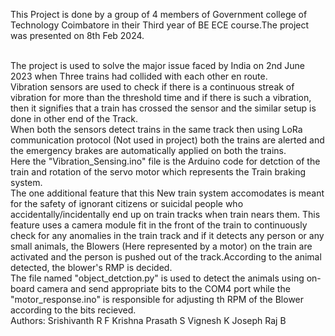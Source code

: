 This Project is done by a group of 4 members of Government college of Technology Coimbatore in their Third year of BE ECE course.The project was presented on 8th Feb 2024.

<br>
The project is used to solve the major issue faced by India on 2nd June 2023 when Three trains had collided with each other en route.

<br>
Vibration sensors are used to check if there is a continuous streak of vibration for more than the threshold time and if there is such a vibration, then it signifies that a train has crossed the sensor and the similar setup is done in other end of the Track.

<br>
When both the sensors detect trains in the same track then using LoRa communication protocol (Not used in project) both the trains are alerted and the emergency brakes are automatically applied on both the trains.

<br>
Here the "Vibration_Sensing.ino" file is the Arduino code for detction of the train and rotation of the servo motor which represents the Train braking system.

<br>
The one additional feature that this New train system accomodates is meant for the safety of ignorant citizens or suicidal people who accidentally/incidentally end up on train tracks when train nears them. This feature uses a camera module fit in the front of the train to continuously check for any anomalies in the train track and if it detects any person or any small animals, the Blowers (Here represented by a motor) on the train are activated and the person is pushed out of the track.According to the animal detected, the blower's RMP is decided.

<br>
The file named "object_detction.py" is used to detect the animals using on-board camera and send appropriate bits to the COM4 port while the "motor_response.ino" is responsible for adjusting th RPM of the Blower according to the bits recieved.


<br>
Authors:
    Srishivanth R F
    Krishna Prasath S
    Vignesh K
    Joseph Raj B    